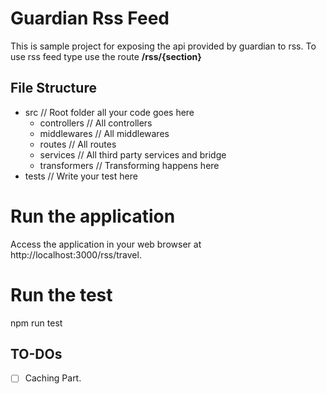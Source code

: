 # Guardian Rss Feed
This is sample project for exposing the api provided by guardian to rss. To use rss feed  type use the route **/rss/{section}**

## File Structure

- src       // Root folder all your code goes here
  - controllers        // All controllers
  - middlewares        // All middlewares
  - routes             // All routes
  - services           // All third party services and bridge
  - transformers       // Transforming happens here
- tests    // Write your test here

# Run the application
Access the application in your web browser at http://localhost:3000/rss/travel.

# Run the test
npm run test

## TO-DOs

- [ ] Caching Part.
